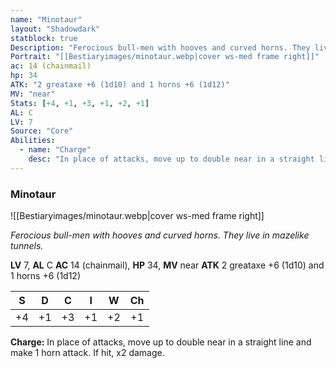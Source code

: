 ```yaml
---
name: "Minotaur"
layout: "Shadowdark"
statblock: true
Description: "Ferocious bull-men with hooves and curved horns. They live in mazelike tunnels."
Portrait: "[[Bestiaryimages/minotaur.webp|cover ws-med frame right]]"
ac: 14 (chainmail)
hp: 34
ATK: "2 greataxe +6 (1d10) and 1 horns +6 (1d12)"
MV: "near"
Stats: [+4, +1, +3, +1, +2, +1]
AL: C
LV: 7
Source: "Core"
Abilities:
  - name: "Charge"
    desc: "In place of attacks, move up to double near in a straight line and make 1 horn attack. If hit, x2 damage."
---
```


### Minotaur

![[Bestiaryimages/minotaur.webp|cover ws-med frame right]]

_Ferocious bull-men with hooves and curved horns. They live in mazelike tunnels._

**LV** 7, **AL** C
**AC** 14 (chainmail), **HP** 34, **MV** near
**ATK** 2 greataxe +6 (1d10) and 1 horns +6 (1d12)

|  S  |  D  |  C  |  I  |  W  |  Ch  |
|:---:|:---:|:---:|:---:|:---:|:----:|
| +4 | +1 | +3 | +1 | +2 | +1 |

**Charge:** In place of attacks, move up to double near in a straight line and make 1 horn attack. If hit, x2 damage.

